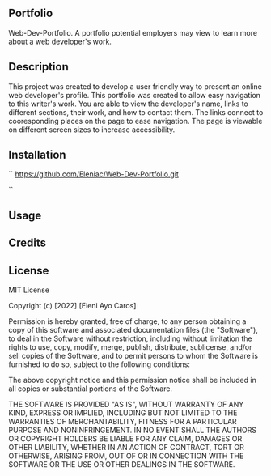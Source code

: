 ## Portfolio
Web-Dev-Portfolio. A portfolio potential employers may view to learn more about a web developer's work. 

## Description
This project was created to develop a user friendly way to present an online web developer's profile. This portfolio was created to allow easy navigation to this writer's work. You are able to view the developer's name, links to different sections, their work, and how to contact them. The links connect to cooresponding places on the page to ease navigation. The page is viewable on different screen sizes to increase accessibility.  

## Installation
`` 
https://github.com/Eleniac/Web-Dev-Portfolio.git

``

## Usage



## Credits


## License
MIT License

Copyright (c) [2022] [Eleni Ayo Caros]

Permission is hereby granted, free of charge, to any person obtaining a copy of this software and associated documentation files (the "Software"), to deal in the Software without restriction, including without limitation the rights to use, copy, modify, merge, publish, distribute, sublicense, and/or sell copies of the Software, and to permit persons to whom the Software is furnished to do so, subject to the following conditions:

The above copyright notice and this permission notice shall be included in all copies or substantial portions of the Software.

THE SOFTWARE IS PROVIDED "AS IS", WITHOUT WARRANTY OF ANY KIND, EXPRESS OR IMPLIED, INCLUDING BUT NOT LIMITED TO THE WARRANTIES OF MERCHANTABILITY, FITNESS FOR A PARTICULAR PURPOSE AND NONINFRINGEMENT. IN NO EVENT SHALL THE AUTHORS OR COPYRIGHT HOLDERS BE LIABLE FOR ANY CLAIM, DAMAGES OR OTHER LIABILITY, WHETHER IN AN ACTION OF CONTRACT, TORT OR OTHERWISE, ARISING FROM, OUT OF OR IN CONNECTION WITH THE SOFTWARE OR THE USE OR OTHER DEALINGS IN THE SOFTWARE.